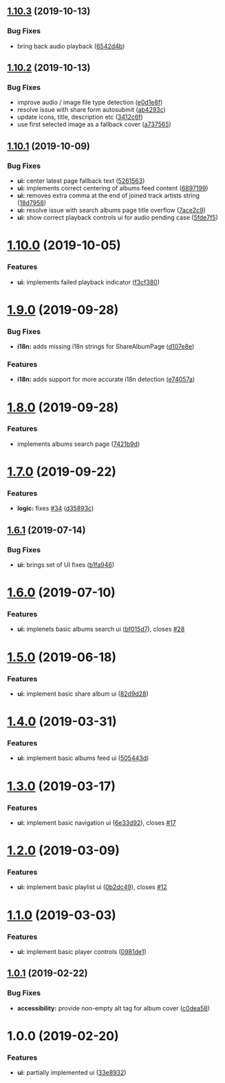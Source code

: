 ## [1.10.3](https://github.com/pathephone/pathephone-web/compare/v1.10.2...v1.10.3) (2019-10-13)


### Bug Fixes

* bring back audio playback ([6542d4b](https://github.com/pathephone/pathephone-web/commit/6542d4b92b1fdf2e8579deee5099cfcd82de83ad))

## [1.10.2](https://github.com/pathephone/pathephone-web/compare/v1.10.1...v1.10.2) (2019-10-13)


### Bug Fixes

* improve audio / image file type detection ([e0d1e8f](https://github.com/pathephone/pathephone-web/commit/e0d1e8f6ad1738e9eaca25718db04a67c6866ebc))
* resolve issue with share form autosubmit ([ab4293c](https://github.com/pathephone/pathephone-web/commit/ab4293c889e7872972645a64adaac8b44a06f700))
* update icons, title, description etc ([3412c6f](https://github.com/pathephone/pathephone-web/commit/3412c6f086a8babaae9edb4b2f2403da549e2529))
* use first selected image as a fallback cover ([a737565](https://github.com/pathephone/pathephone-web/commit/a737565fb90534ec3b96a396b06df36e46968157))

## [1.10.1](https://github.com/pathephone/pathephone-web/compare/v1.10.0...v1.10.1) (2019-10-09)


### Bug Fixes

* **ui:** center latest page fallback text ([5261563](https://github.com/pathephone/pathephone-web/commit/52615637fcfefbbdf7ef602bd165a049512fd682))
* **ui:** implements correct centering of albums feed content ([6897199](https://github.com/pathephone/pathephone-web/commit/6897199e4d18fc06e45314e3b7ecb56c16b659ba))
* **ui:** removes extra comma at the end of joined track artists string ([18d7958](https://github.com/pathephone/pathephone-web/commit/18d795864162ee75a2584f22c343011fba3bb63f))
* **ui:** resolve issue with search albums page title overflow ([7ace2c9](https://github.com/pathephone/pathephone-web/commit/7ace2c989cfe20c84a4f93b6d40cac03a127eabe))
* **ui:** show correct playback controls ui for audio pending case ([5fde7f5](https://github.com/pathephone/pathephone-web/commit/5fde7f5d0e3beee1d072fedc78901a1eaa4a7975))

# [1.10.0](https://github.com/pathephone/pathephone-web/compare/v1.9.0...v1.10.0) (2019-10-05)


### Features

* **ui:** implements failed playback indicator ([f3cf380](https://github.com/pathephone/pathephone-web/commit/f3cf380))

# [1.9.0](https://github.com/pathephone/pathephone-web/compare/v1.8.0...v1.9.0) (2019-09-28)


### Bug Fixes

* **i18n:** adds missing i18n strings for ShareAlbumPage ([d107e8e](https://github.com/pathephone/pathephone-web/commit/d107e8e))


### Features

* **i18n:** adds support for more accurate i18n detection ([e74057a](https://github.com/pathephone/pathephone-web/commit/e74057a))

# [1.8.0](https://github.com/pathephone/pathephone-web/compare/v1.7.0...v1.8.0) (2019-09-28)


### Features

* implements albums search page ([7421b9d](https://github.com/pathephone/pathephone-web/commit/7421b9d))

# [1.7.0](https://github.com/pathephone/pathephone-web/compare/v1.6.1...v1.7.0) (2019-09-22)


### Features

* **logic:** fixes [#34](https://github.com/pathephone/pathephone-web/issues/34) ([d35893c](https://github.com/pathephone/pathephone-web/commit/d35893c))

## [1.6.1](https://github.com/pathephone/pathephone-web/compare/v1.6.0...v1.6.1) (2019-07-14)


### Bug Fixes

* **ui:** brings set of UI fixes ([b1fa946](https://github.com/pathephone/pathephone-web/commit/b1fa946))

# [1.6.0](https://github.com/pathephone/pathephone-web/compare/v1.5.0...v1.6.0) (2019-07-10)


### Features

* **ui:** implenets basic albums search ui ([bf015d7](https://github.com/pathephone/pathephone-web/commit/bf015d7)), closes [#28](https://github.com/pathephone/pathephone-web/issues/28)

# [1.5.0](https://github.com/pathephone/pathephone-web/compare/v1.4.0...v1.5.0) (2019-06-18)


### Features

* **ui:** implement basic share album ui ([82d9d28](https://github.com/pathephone/pathephone-web/commit/82d9d28))

# [1.4.0](https://github.com/pathephone/pathephone-web/compare/v1.3.0...v1.4.0) (2019-03-31)


### Features

* **ui:** implement basic albums feed ui ([505443d](https://github.com/pathephone/pathephone-web/commit/505443d))

# [1.3.0](https://github.com/pathephone/pathephone-web/compare/v1.2.0...v1.3.0) (2019-03-17)


### Features

* **ui:** implement basic navigation ui ([6e33d92](https://github.com/pathephone/pathephone-web/commit/6e33d92)), closes [#17](https://github.com/pathephone/pathephone-web/issues/17)

# [1.2.0](https://github.com/pathephone/pathephone-web/compare/v1.1.0...v1.2.0) (2019-03-09)


### Features

* **ui:** implement basic playlist ui ([0b2dc49](https://github.com/pathephone/pathephone-web/commit/0b2dc49)), closes [#12](https://github.com/pathephone/pathephone-web/issues/12)

# [1.1.0](https://github.com/pathephone/pathephone-web/compare/v1.0.1...v1.1.0) (2019-03-03)


### Features

* **ui:** implement basic player controls ([0981de1](https://github.com/pathephone/pathephone-web/commit/0981de1))

## [1.0.1](https://github.com/pathephone/pathephone-web/compare/v1.0.0...v1.0.1) (2019-02-22)


### Bug Fixes

* **accessibility:** provide non-empty alt tag for album cover ([c0dea58](https://github.com/pathephone/pathephone-web/commit/c0dea58))

# 1.0.0 (2019-02-20)


### Features

* **ui:** partially implemented ui ([33e8932](https://github.com/pathephone/pathephone-web/commit/33e8932))
